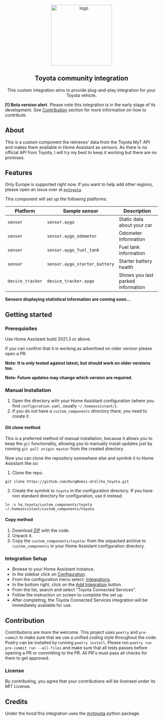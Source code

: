 <p align="center">
    <img src="https://brands.home-assistant.io/_/toyota/icon@2x.png" alt="logo" height="200">
</p>

<h2 align="center">Toyota community integration</h2>

<p align="center">
    This custom integration aims to provide plug-and-play integration for your Toyota vehicle.
</p>

**[!] Beta version alert.**
Please note this integration is in the early stage of its development.
See [Contribution](#contribution) section for more information on how to contribute.

## About

This is a custom component the retrieves' data from the
Toyota MyT API and makes them available in Home Assistant as sensors.
As there is no official API from Toyota, I will try my best to keep
it working but there are no promises.

## Features

Only Europe is supported right now. If you want to help add other regions, please open an issue over at [`mytoyota`](https://github.com/DurgNomis-drol/mytoyota).

This component will set up the following platforms:

| Platform         | Sample sensor                 | Description                       |
| ---------------- | ----------------------------- | --------------------------------- |
| `sensor`         | `sensor.aygo`                 | Static data about your car        |
| `sensor`         | `sensor.aygo_odometer`        | Odometer information              |
| `sensor`         | `sensor.aygo_fuel_tank`       | Fuel tank information             |
| `sensor`         | `sensor.aygo_starter_battery` | Starter battery health            |
| `device_tracker` | `device_tracker.aygo`         | Shows you last parked information |

**Sensors displaying statistical information are coming soon...**

## Getting started

### Prerequisites

Use Home Assistant build 2021.3 or above.

If you can confirm that it is working as advertised on older version please open a PR.

**Note: It is _only_ tested against latest, but should work on older versions too.**

**Note: Future updates may change which version are required.**

### Manual Installation

1. Open the directory with your Home Assistant configuration (where you find `configuration.yaml`,
   usually `~/.homeassistant/`).
2. If you do not have a `custom_components` directory there, you need to create it.

#### Git clone method

This is a preferred method of manual installation, because it allows you to keep the `git` functionality,
allowing you to manually install updates just by running `git pull origin master` from the created directory.

Now you can clone the repository somewhere else and symlink it to Home Assistant like so:

1. Clone the repo.

```shell
git clone https://github.com/DurgNomis-drol/ha_toyota.git
```

2. Create the symlink to `toyota` in the configuration directory.
   If you have non standard directory for configuration, use it instead.

```shell
ln -s ha_toyota/custom_components/toyota ~/.homeassistant/custom_components/toyota
```

#### Copy method

1. Download [ZIP](https://github.com/DurgNomis-drol/ha_toyota/archive/master.zip) with the code.
2. Unpack it.
3. Copy the `custom_components/toyota/` from the unpacked archive to `custom_components`
   in your Home Assistant configuration directory.

### Integration Setup

- Browse to your Home Assistant instance.
- In the sidebar click on [Configuration](https://my.home-assistant.io/redirect/config).
- From the configuration menu select: [Integrations](https://my.home-assistant.io/redirect/integrations).
- In the bottom right, click on the [Add Integration](https://my.home-assistant.io/redirect/config_flow_start?domain=toyota) button.
- From the list, search and select “Toyota Connected Services”.
- Follow the instruction on screen to complete the set up.
- After completing, the Toyota Connected Services integration will be immediately available for use.

## Contribution

Contributions are more the welcome. This project uses `poetry` and `pre-commit` to make sure that
we use a unified coding style throughout the code. Poetry can be installed by running `poetry install`.
Please run `poetry run pre-commit run --all-files` and make sure that all tests passes before
opening a PR or committing to the PR. All PR's must pass all checks for them to get approved.

### License

By contributing, you agree that your contributions will be licensed under its MIT License.

## Credits

Under the hood this integration uses the [mytoyota](https://github.com/DurgNomis-drol/mytoyota) python package.
